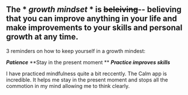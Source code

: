 ## The * *growth mindset* * is ~~beleiving~~-- believing that you can **improve anything** in your life and make improvements to your skills and personal growth at any time.

3 reminders on how to keep yourself in a growth mindest:

  ***Patience*** 
  **Stay in the present moment **
 ***Practice improves skills***

I have practiced mindfulness quite a bit reccently. The Calm app is incredible. It helps me stay in the present moment and stops all the commotion in my mind allowing me to think clearly.   
